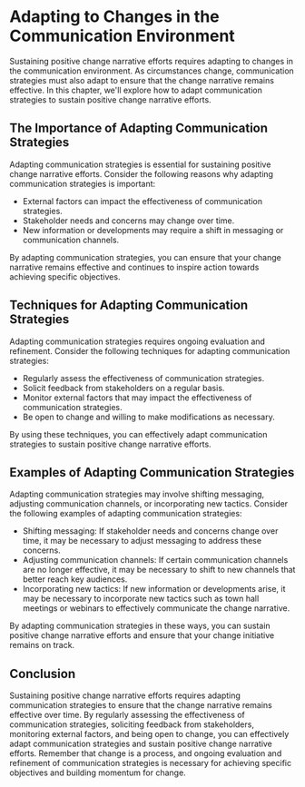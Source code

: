 Adapting to Changes in the Communication Environment
==============================================================================================================

Sustaining positive change narrative efforts requires adapting to changes in the communication environment. As circumstances change, communication strategies must also adapt to ensure that the change narrative remains effective. In this chapter, we'll explore how to adapt communication strategies to sustain positive change narrative efforts.

The Importance of Adapting Communication Strategies
---------------------------------------------------

Adapting communication strategies is essential for sustaining positive change narrative efforts. Consider the following reasons why adapting communication strategies is important:

* External factors can impact the effectiveness of communication strategies.
* Stakeholder needs and concerns may change over time.
* New information or developments may require a shift in messaging or communication channels.

By adapting communication strategies, you can ensure that your change narrative remains effective and continues to inspire action towards achieving specific objectives.

Techniques for Adapting Communication Strategies
------------------------------------------------

Adapting communication strategies requires ongoing evaluation and refinement. Consider the following techniques for adapting communication strategies:

* Regularly assess the effectiveness of communication strategies.
* Solicit feedback from stakeholders on a regular basis.
* Monitor external factors that may impact the effectiveness of communication strategies.
* Be open to change and willing to make modifications as necessary.

By using these techniques, you can effectively adapt communication strategies to sustain positive change narrative efforts.

Examples of Adapting Communication Strategies
---------------------------------------------

Adapting communication strategies may involve shifting messaging, adjusting communication channels, or incorporating new tactics. Consider the following examples of adapting communication strategies:

* Shifting messaging: If stakeholder needs and concerns change over time, it may be necessary to adjust messaging to address these concerns.
* Adjusting communication channels: If certain communication channels are no longer effective, it may be necessary to shift to new channels that better reach key audiences.
* Incorporating new tactics: If new information or developments arise, it may be necessary to incorporate new tactics such as town hall meetings or webinars to effectively communicate the change narrative.

By adapting communication strategies in these ways, you can sustain positive change narrative efforts and ensure that your change initiative remains on track.

Conclusion
----------

Sustaining positive change narrative efforts requires adapting communication strategies to ensure that the change narrative remains effective over time. By regularly assessing the effectiveness of communication strategies, soliciting feedback from stakeholders, monitoring external factors, and being open to change, you can effectively adapt communication strategies and sustain positive change narrative efforts. Remember that change is a process, and ongoing evaluation and refinement of communication strategies is necessary for achieving specific objectives and building momentum for change.


